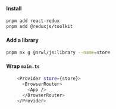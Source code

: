 #### Install

```bash
pnpm add react-redux
pnpm add @reduxjs/toolkit
```

#### Add a library

```bash
pnpm nx g @nrwl/js:library --name=store
```

#### Wrap `main.ts`

```bash
    <Provider store={store}>
      <BrowserRouter>
        <App />
      </BrowserRouter>
    </Provider>
```

